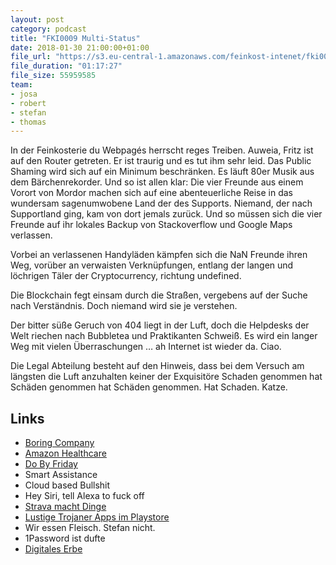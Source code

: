 ```yaml
---
layout: post
category: podcast
title: "FKI0009 Multi-Status"
date: 2018-01-30 21:00:00+01:00
file_url: "https://s3.eu-central-1.amazonaws.com/feinkost-intenet/fki0009.mp3"
file_duration: "01:17:27"
file_size: 55959585
team:
- josa
- robert
- stefan
- thomas
---
```


In der Feinkosterie du Webpagés herrscht reges Treiben. Auweia, Fritz ist auf den Router getreten. Er ist traurig und es tut ihm sehr leid. Das Public Shaming wird sich auf ein Minimum beschränken. Es läuft 80er Musik aus dem Bärchenrekorder. Und so ist allen klar: Die vier Freunde aus einem Vorort von Mordor machen sich auf eine abenteuerliche Reise in das wundersam sagenumwobene Land der des Supports. Niemand, der nach Supportland ging, kam von dort jemals zurück. Und so müssen sich die vier Freunde auf ihr lokales Backup von Stackoverflow und Google Maps verlassen.

Vorbei an verlassenen Handyläden kämpfen sich die NaN Freunde ihren Weg, vorüber an verwaisten Verknüpfungen, entlang der langen und löchrigen Täler der Cryptocurrency, richtung undefined.

Die Blockchain fegt einsam durch die Straßen, vergebens auf der Suche nach Verständnis. Doch niemand wird sie je verstehen.

Der bitter süße Geruch von 404 liegt in der Luft, doch die Helpdesks der Welt riechen nach Bubbletea und Praktikanten Schweiß. Es wird ein langer Weg mit vielen Überraschungen … ah Internet ist wieder da. Ciao.

Die Legal Abteilung besteht auf den Hinweis, dass bei dem Versuch am längsten die Luft anzuhalten keiner der Exquisitöre Schaden genommen hat Schäden genommen hat Schäden genommen. Hat Schaden. Katze.

## Links

- [Boring Company](https://www.boringcompany.com/flamethrower)
- [Amazon Healthcare](http://m.spiegel.de/wirtschaft/unternehmen/amazon-gruendet-krankenkasse-mit-jp-morgan-und-warren-buffett-a-1190596.html)
- [Do By Friday](http://dobyfriday.com/)
- Smart Assistance
- Cloud based Bullshit
- Hey Siri, tell Alexa to fuck off
- [Strava macht Dinge](https://www.golem.de/news/onlinetraining-fitnesstracker-strava-verraet-lage-von-militaerstuetzpunkten-1801-132434.html)
- [Lustige Trojaner Apps im Playstore](https://m.heise.de/security/meldung/Trojaner-Apps-mit-4-5-Millionen-Downloads-in-Google-Play-entdeckt-3952145.html)
- Wir essen Fleisch. Stefan nicht.
- 1Password ist dufte
- [Digitales Erbe](https://www.lead-digital.de/justizminister-fordern-recht-auf-digitales-erbe/)
